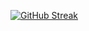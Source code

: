 [![GitHub Streak](http://github-readme-streak-stats.herokuapp.com?user=Makonike&theme=react)](https://git.io/streak-stats)
